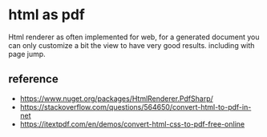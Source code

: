 # html as pdf

Html renderer as often implemented for web, for a generated document you can only customize a bit the view to have very good results.
including with page jump.

## reference

- https://www.nuget.org/packages/HtmlRenderer.PdfSharp/
- https://stackoverflow.com/questions/564650/convert-html-to-pdf-in-net
- https://itextpdf.com/en/demos/convert-html-css-to-pdf-free-online

